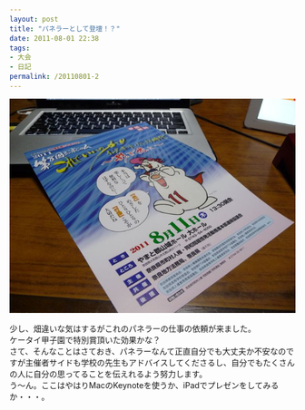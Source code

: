 ```yaml
---
layout: post
title: "パネラーとして登壇！？"
date: 2011-08-01 22:38
tags:
- 大会
- 日記
permalink: /20110801-2
---
```

![top_img](/assets/images/20110719213033.jpg)

少し、畑違いな気はするがこれのパネラーの仕事の依頼が来ました。  
ケータイ甲子園で特別賞頂いた効果かな？  
さて、そんなことはさておき、パネラーなんて正直自分でも大丈夫か不安なのですが主催者サイドも学校の先生もアドバイスしてくださるし、自分でもたくさんの人に自分の思ってることを伝えれるよう努力します。  
う～ん。ここはやはりMacのKeynoteを使うか、iPadでプレゼンをしてみるか・・・。  
